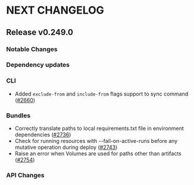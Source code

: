 # NEXT CHANGELOG

## Release v0.249.0

### Notable Changes

### Dependency updates

### CLI
* Added `exclude-from` and `include-from` flags support to sync command ([#2660](https://github.com/databricks/cli/pull/2660))

### Bundles
* Correctly translate paths to local requirements.txt file in environment dependencies ([#2736](https://github.com/databricks/cli/pull/2736))
* Check for running resources with --fail-on-active-runs before any mutative operation during deploy ([#2743](https://github.com/databricks/cli/pull/2743))
* Raise an error when Volumes are used for paths other than artifacts ([#2754](https://github.com/databricks/cli/pull/2754))

### API Changes
